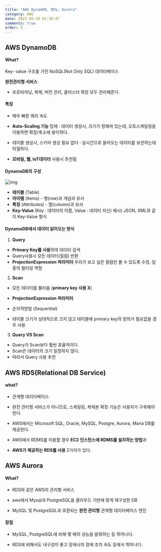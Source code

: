 ```yaml
---
title: "AWS DynamDB, RDS, Aurora"
category: AWS
date: 2021-05-30 01:38:47
comments: true
order: 5
---
```


## AWS DynamoDB

#### What?

Key- value 구조를 가진 NoSQL(Not Only SQL) 데이터베이스

**완전관리형 서비스** 

- 프로비저닝, 복제, 버전 관리, 클러스터 확장 모두 관리해준다.

#### 특징

- 매우 빠른 쿼리 속도

- **Auto-Scaling 기능** 탑재 : 데이터 생성시, 크기가 정해져 있는데, 오토스케일링을 이용하면 확장/축소에 용이하다.

- 테이블 생성시, 스키마 생성 필요 없다 : 실시간으로 들어오는 데이터를 보관하는데 탁월하다.

- **모바일, 웹, IoT데이터** 사용시 추천됨

#### DynamoDB의 구성

![img](https://media.vlpt.us/images/songa29/post/7e8e94b2-207d-4bfd-ba24-a8cb5612b135/image.png)

- **테이블** (Table)
- **아이템** (Items) - 행(row)과 개념과 유사
- **특징** (Attributes) - 열(column)과 유사
- **Key-Value** (Key : 데이터의 이름, Value : 데이터 자신)
  예시) JSON, XML와 같이 Key-Value 형식

#### DynamoDB에서 데이터 읽어오는 방식

1. **Query**

- **Primary Key를 사용**하여 데이터 검색
- Query사용시 모든 데이터(컬럼) 반환
- **ProjectionExpression 파라미터**
  우리가 보고 싶은 컬럼만 볼 수 있도록 수정, 일종의 필터링 역할

2. **Scan**

- 모든 데이터를 불러옴 (**primary key 사용 X**)

- **ProjectionExpression 파라미터**

- 순차적방법 (Sequential)

- 테이블 크기가 상대적으로 크지 않고 테이블에 primary key의 정의가 필요없을 경우 사용


3. **Query VS Scan**

- Query가 Scan보다 훨씬 효율적이다.
- Scan은 데이터의 크기 일정하지 않다.
- 따라서 Query 사용 추천



## AWS RDS(Relational DB Service)

#### what?

- 관계형 데이터베이스

- 완전 관리형 서비스가 아니므로, 스케일링, 복제본 확장 기능은 사용자가 구축해야 한다.

- AWS에서는 Microsoft SQL, Oracle, MySQL, Postgre, Aurora, Maria DB를 제공한다.

- AWS에서 RDMS를 이용할 경우 **EC2 인스턴스에 RDMS를 설치하는 방법**과

- **AWS가 제공하는 RDS를 사용** 2가지가 있다.



## AWS Aurora

#### What?

- RDS와 같은 AWS의 관리형 서비스

- aws에서 Mysql과 PostgreSQL을 클라우드 기반에 맞게 재구성한 DB

- MySQL 및 PostgreSQL과 호환되는 **완전 관리형** 관계형 데이터베이스 엔진

#### 장점

- MySQL, PostgreSQL에 비해 몇 배의 성능을 발휘하는 등 뛰어나다.

- RDS에 비해서도 내구성이 좋고 장애시의 장애 조치 속도 등에서 뛰어나다.

